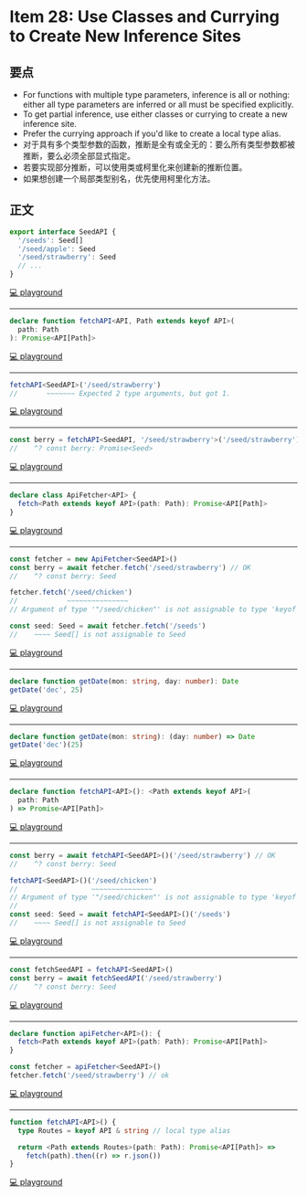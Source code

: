 # Item 28: Use Classes and Currying to Create New Inference Sites

## 要点

- For functions with multiple type parameters, inference is all or nothing: either all type parameters are inferred or all must be specified explicitly.
- To get partial inference, use either classes or currying to create a new inference site.
- Prefer the currying approach if you'd like to create a local type alias.
- 对于具有多个类型参数的函数，推断是全有或全无的：要么所有类型参数都被推断，要么必须全部显式指定。
- 若要实现部分推断，可以使用类或柯里化来创建新的推断位置。
- 如果想创建一个局部类型别名，优先使用柯里化方法。

## 正文

```ts
export interface SeedAPI {
  '/seeds': Seed[]
  '/seed/apple': Seed
  '/seed/strawberry': Seed
  // ...
}
```

[💻 playground](https://www.typescriptlang.org/play/?ts=5.4.5#code/JYOwLgpgTgZghgYwgAgMoQgE2QbwFDLLCYBcyAzmFKAOYDcByIcAthGZdSPXgL54QAHgAcA9lDBFw0eEjQZMAQQAKASVyMA5AHpyC8prLosAbQC6DQjr1ZtcYcIA2EQ-KyXk1hbqpwA7gBG0FAAnq7GmB7a2sgAdPF8eEA)

---

```ts
declare function fetchAPI<API, Path extends keyof API>(
  path: Path
): Promise<API[Path]>
```

[💻 playground](https://www.typescriptlang.org/play/?ts=5.4.5#code/JYOwLgpgTgZghgYwgAgMoQgE2QbwFDLLCYBcyAzmFKAOYDcByIcAthGZdSPXgL54QAHgAcA9lDBFw0eEjQZMAQQAKASVyMA5AHpyC8prLosAbQC6DQjr1ZtcYcIA2EQ-KyXk1hbqpwA7gBG0FAAnq7GmB7a2sgAdPF8eJgQCI5wUCgwAK4gCGDAoiDIMBBgCAAWKqoAPIxVADTIynBg5chCkCCY5MgA1hAhojDIVXgAfAAUwi3lZM2tAJRzUKIswHrVVSbz5WZjDEA)

---

```ts
fetchAPI<SeedAPI>('/seed/strawberry')
//       ~~~~~~~ Expected 2 type arguments, but got 1.
```

[💻 playground](https://www.typescriptlang.org/play/?ts=5.4.5#code/JYOwLgpgTgZghgYwgAgMoQgE2QbwFDLLCYBcyAzmFKAOYDcByIcAthGZdSPXgL54QAHgAcA9lDBFw0eEjQZMAQQAKASVyMA5AHpyC8prLosAbQC6DQjr1ZtcYcIA2EQ-KyXk1hbqpwA7gBG0FAAnq7GmB7a2sgAdPF8eJgQCI5wUCgwAK4gCGDAoiDIMBBgCAAWKqoAPIxVADTIynBg5chCkCCY5MgA1hAhojDIVXgAfAAUwi3lZM2tAJRzUKIswHrVVSbz5WZjDCVllWrVEVWTXrac-kFQoZoLDNGEL4QAfh+fb8gAoiIpkGwACZkGAQsIUOkaFk2OByI0AllJDRRJIAIyxPBAA)

---

```ts
const berry = fetchAPI<SeedAPI, '/seed/strawberry'>('/seed/strawberry') // ok
//    ^? const berry: Promise<Seed>
```

[💻 playground](https://www.typescriptlang.org/play/?ts=5.4.5#code/JYOwLgpgTgZghgYwgAgMoQgE2QbwFDLLCYBcyAzmFKAOYDcByIcAthGZdSPXgL54QAHgAcA9lDBFw0eEjQZMAQQAKASVyMA5AHpyC8prLosAbQC6DQjr1ZtcYcIA2EQ-KyXk1hbqpwA7gBG0FAAnq7GmB7a2sgAdPF8eJgQCI5wUCgwAK4gCGDAoiDIMBBgCAAWKqoAPIxVADTIynBg5chCkCCY5MgA1hAhojDIVXgAfAAUwi3lZM2tAJRzUKIswHrVVSbz5WZjDAiFlMhBUKHIALzFpRVV1RENnrrenP6noZqTXravgcFhCzohGiyFEvTwIMIyAAegB+ZCHEDHd4hZardYQe4KMZ4IA)

---

```ts
declare class ApiFetcher<API> {
  fetch<Path extends keyof API>(path: Path): Promise<API[Path]>
}
```

[💻 playground](https://www.typescriptlang.org/play/?ts=5.4.5#code/JYOwLgpgTgZghgYwgAgMoQgE2QbwFDLLCYBcyAzmFKAOYDcByIcAthGZdSPXgL54QAHgAcA9lDBFw0eEjQZMAQQAKASVyMA5AHpyC8prLosAbQC6DQjr1ZtcYcIA2EQ-KyXk1hbqpwA7gBG0FAAnq7GmB7a2sgAdPF8eJgQCI5wUCgwAK4gCGDAoiDIMBBgCAAWKqoAPIxVADTIynBg5chCkCCY5MgA1hAhojDIVXgAfAAUwi3lZM2tAJRzUKIswHrVVSbz5WZjDMmp6ShH5D2KwsAAYqUV0JtqYxqEJWXl1Tvtgp3dfQNDI0eUxmcxmSyaKzWGy2Oz2DH4QA)

---

```ts
const fetcher = new ApiFetcher<SeedAPI>()
const berry = await fetcher.fetch('/seed/strawberry') // OK
//    ^? const berry: Seed

fetcher.fetch('/seed/chicken')
//            ~~~~~~~~~~~~~~~
// Argument of type '"/seed/chicken"' is not assignable to type 'keyof SeedAPI'

const seed: Seed = await fetcher.fetch('/seeds')
//    ~~~~ Seed[] is not assignable to Seed
```

[💻 playground](https://www.typescriptlang.org/play/?ts=5.4.5&module=7&target=4#code/JYOwLgpgTgZghgYwgAgMoQgE2QbwFDLLCYBcyAzmFKAOYDcByIcAthGZdSPXgL54QAHgAcA9lDBFw0eEjQZMAQQAKASVyMA5AHpyC8prLosAbQC6DQjr1ZtcYcIA2EQ-KyXk1hbqpwA7gBG0FAAnq7GmB7a2sgAdPF8eJgQCI5wUCgwAK4gCGDAoiDIMBBgCAAWKqoAPIxVADTIynBg5chCkCCY5MgA1hAhojDIVXgAfAAUwi3lZM2tAJRzUKIswHrVVSbz5WZjDMmp6ShH5D2KwsAAYqUV0JtqYxqEJWXl1Tvtgp3dfQNDI0eUxmcxmSyaKzWGy2Oz2DH4CEKlGKt3K0GQAF4mBA-CNLjc3vcIlVJgsGIiQMiglBQpjkP44MBJK87lBYizyhMvLZOP5qaFNGTkNFkAB5ADSeBFhGQAD0APzIClU4IhIwKPB4DnQdmorm6bwVYAIfogQUMaUyq0ygB+dvtDsdUpiiigNCybHAyABYBCwhQmgARAbbEaTRAQIHNEQeiBRJI4GdgDRmAFnMgwKIM36A-1BsNiWpNJrlZIbKQ3NgsQymSjCWyOfrywYyc6rQ7K+YY0x4-Skym4GmUJnK3ggA)

---

```ts
declare function getDate(mon: string, day: number): Date
getDate('dec', 25)
```

[💻 playground](https://www.typescriptlang.org/play/?ts=5.4.5&module=7&target=4#code/JYOwLgpgTgZghgYwgAgMoQgE2QbwFDLLCYBcyAzmFKAOYDcByIcAthGZdSPXgL54QAHgAcA9lDBFw0eEjQZMAQQAKASVyMA5AHpyC8prLosAbQC6DQjr1ZtcYcIA2EQ-KyXk1hbqpwA7gBG0FAAnq7GmB7a2sgAdPF8eJgQCI5wUCgwAK4gCGDAoiDIMBBgCAAWKqoAPIxVADTIynBg5chCkCCY5MgA1hAhojDIVXgAfAAUwi3lZM2tAJRzUKIswHrVVSbz5WZjDMmp6ShH5D2KwsAAYqUV0JtqYxqEJWXl1Tvtgp3dfQNDI0eUxmcxmSyaKzWGy2Oz2DH4hzSGWKOTyBSKNFKABEWhAJixChwqLRGpg4CEyCAsiwglBwTjIAxMWAGXjNIdNI0AEwAVgWDCAA)

---

```ts
declare function getDate(mon: string): (day: number) => Date
getDate('dec')(25)
```

[💻 playground](https://www.typescriptlang.org/play/?ts=5.4.5&module=7&target=4#code/JYOwLgpgTgZghgYwgAgMoQgE2QbwFDLLCYBcyAzmFKAOYDcByIcAthGZdSPXgL54QAHgAcA9lDBFw0eEjQZMAQQAKASVyMA5AHpyC8prLosAbQC6DQjr1ZtcYcIA2EQ-KyXk1hbqpwA7gBG0FAAnq7GmB7a2sgAdPF8eJgQCI5wUCgwAK4gCGDAoiDIMBBgCAAWKqoAPIxVADTIynBg5chCkCCY5MgA1hAhojDIVXgAfAAUwi3lZM2tAJRzUKIswHrVVSbz5WZjDMmp6ShH5D2KwsAAYqUV0JtqYxqEJWXl1Tvtgp3dfQNDI0eUxmcxmSyaKzWGy2Oz2DH4hzSGWKOTyBSKNFKABEWhAJixChwqLRwRNMHAQmQQFkWEEoAtkABeJ44yAMTFgVl4zSHTQLCYAJgArAsGEA)

---

```ts
declare function fetchAPI<API>(): <Path extends keyof API>(
  path: Path
) => Promise<API[Path]>
```

[💻 playground](https://www.typescriptlang.org/play/?ts=5.4.5#code/JYOwLgpgTgZghgYwgAgMoQgE2QbwFDLLCYBcyAzmFKAOYDcByIcAthGZdSPXgL54QAHgAcA9lDBFw0eEjQZMAQQAKASVyMA5AHpyC8prLosAbQC6DQjr1ZtcYcIA2EQ-KyXk1hbqpwA7gBG0FAAnq7GmB7a2sgAdPF8eJgQCI5wUCgwAK4gCGDAoiDIMBBgCAAWKqoAPFUAfAAUAJQkjNXKcGDlyEKQIJjkyADWECGiMMj1DcKd5WQdXU3IALx1yMpQoizAerVqJgvlZnUMQA)

---

```ts
const berry = await fetchAPI<SeedAPI>()('/seed/strawberry') // OK
//    ^? const berry: Seed

fetchAPI<SeedAPI>()('/seed/chicken')
//                  ~~~~~~~~~~~~~~~
// Argument of type '"/seed/chicken"' is not assignable to type 'keyof SeedAPI'
//
const seed: Seed = await fetchAPI<SeedAPI>()('/seeds')
//    ~~~~ Seed[] is not assignable to Seed
```

[💻 playground](https://www.typescriptlang.org/play/?ts=5.4.5&module=7&target=4#code/JYOwLgpgTgZghgYwgAgMoQgE2QbwFDLLCYBcyAzmFKAOYDcByIcAthGZdSPXgL54QAHgAcA9lDBFw0eEjQZMAQQAKASVyMA5AHpyC8prLosAbQC6DQjr1ZtcYcIA2EQ-KyXk1hbqpwA7gBG0FAAnq7GmB7a2sgAdPF8eJgQCI5wUCgwAK4gCGDAoiDIMBBgCAAWKqoAPFUAfAAUAJQkjNXKcGDlyEKQIJjkyADWECGiMMj1DcKd5WQdXU3IALx1yMpQoizAerVqJgvlZnUMCIWUyEFQoSvI-nDAkiVllWrVEVNNDV62nP5XoU0TToyGiyAA8gBpPBgwjIAB6AH5kGcQBcASEjAo8HhnhUqu8FJ9vrpvBVgAgRiAgQxYXD6Qz6QA-FmstnsmExRRQGhZNjgZDjZBgELCFCaABEpNs5MpEBAEs0REGIFEkjg5HIwBozACzmFomFovFIzGEw+ak0nLwqIuNlIbmwyzufgeT1K+LeFtUjS+PwGNM5zNZjvMyqYarumu1uv1YENETwQA)

---

```ts
const fetchSeedAPI = fetchAPI<SeedAPI>()
const berry = await fetchSeedAPI('/seed/strawberry')
//    ^? const berry: Seed
```

[💻 playground](https://www.typescriptlang.org/play/?ts=5.4.5&module=7&target=4#code/JYOwLgpgTgZghgYwgAgMoQgE2QbwFDLLCYBcyAzmFKAOYDcByIcAthGZdSPXgL54QAHgAcA9lDBFw0eEjQZMAQQAKASVyMA5AHpyC8prLosAbQC6DQjr1ZtcYcIA2EQ-KyXk1hbqpwA7gBG0FAAnq7GmB7a2sgAdPF8eJgQCI5wUCgwAK4gCGDAoiDIMBBgCAAWKqoAPFUAfAAUAJQkjNXKcGDlyEKQIJjkyADWECGiMMj1DcKd5WQdXU3IALx1yMpQoizAerVqJgvlZnUMCIWUxaUVEVUrl2WVatU3ao1Np+eSQVChd-5wwEkJQeL1UDS8tk4-m+oU07zw0UIhAAegB+ZBnEAXGEhIwKPBAA)

---

```ts
declare function apiFetcher<API>(): {
  fetch<Path extends keyof API>(path: Path): Promise<API[Path]>
}

const fetcher = apiFetcher<SeedAPI>()
fetcher.fetch('/seed/strawberry') // ok
```

[💻 playground](https://www.typescriptlang.org/play/?ts=5.4.5&module=7&target=4#code/JYOwLgpgTgZghgYwgAgMoQgE2QbwFDLLCYBcyAzmFKAOYDcByIcAthGZdSPXgL54QAHgAcA9lDBFw0eEjQZMAQQAKASVyMA5AHpyC8prLosAbQC6DQjr1ZtcYcIA2EQ-KyXk1hbqpwA7gBG0FAAnq7GmB7a2sgAdPF8eJgQCI5wUCgwAK4gCGDAoiDIMBBgCAAWKqoAPFUAfAAUAJQkjNXKcGDlyEKQIJjkyADWECGiMMj1DcKd5WQdXU3IALx1yMpQoizAerVqJgvlZnUMyanpmTl5BUX2wABipRXQe6qNLRqEJWXl7bM9gj6A2Go3GkzUjRmXXmsw+Gy2OwgrwOs2ODH4eAQhUoxSe5WgK2Qd0ePxeESmTQY32eUFi1PKDS8tk4-iCUFCmkphGiyFEQzwQA)

---

```ts
function fetchAPI<API>() {
  type Routes = keyof API & string // local type alias

  return <Path extends Routes>(path: Path): Promise<API[Path]> =>
    fetch(path).then((r) => r.json())
}
```

[💻 playground](https://www.typescriptlang.org/play/?ts=5.4.5#code/JYOwLgpgTgZghgYwgAgMoQgE2QbwFDLLCYBcyAzmFKAOYDcByIcAthGZdSPXgL54QAHgAcA9lDBFw0eEjQZMAQQAKASVyMA5AHpyC8prLosAbQC6DQjr1ZtcYcIA2EQ-KyXk1hbqpwA7gBG0FAAnq7GmB7a2sgAdPF8eDAAriAIYMCiIMgwEGAIABYqqgA8xQB8ABQAlBqEYCHCKABKosmQ5MgAvMgA1hAhojDIxcgAZBRUtHSE0ciOoghwjsgNTcjLwHDkeIxQeclQ2SXKcGAFyEKQIJidre0Q5FWMhMJnBWSn54zVn1CiLGAejKahMXwKZnK3ShuXyBUqb3O1Vi5wgIEqUGhyCgsQAVuQsjVqgx+EA)
